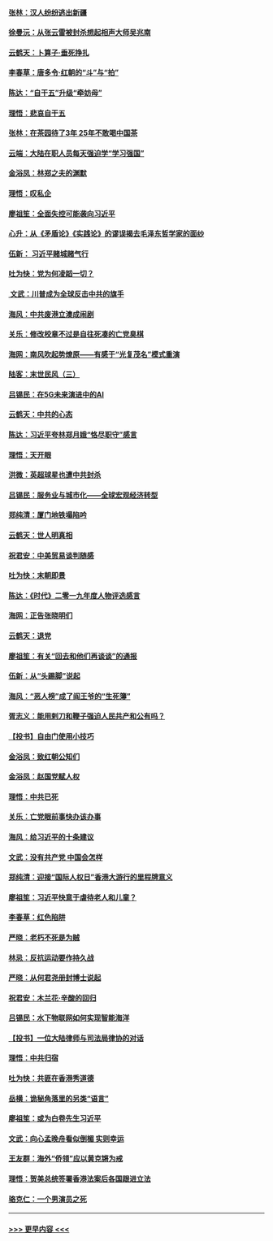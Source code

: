 #### [张林：汉人纷纷逃出新疆](../pages/nsc993/n11743530.md?t=12251333) 
#### [徐曼沅：从张云雷被封杀想起相声大师吴兆南](../pages/nsc993/n11741816.md?t=12251333) 
#### [云鹤天：卜算子‧垂死挣扎](../pages/nsc993/n11739956.md?t=12251333) 
#### [李春草：唐多令‧红朝的“斗”与“拍”](../pages/nsc993/n11739830.md?t=12251333) 
#### [陈达：“自干五”升级“牵妨母”](../pages/nsc993/n11739724.md?t=12251333) 
#### [理悟：悲哀自干五](../pages/nsc993/n11739547.md?t=12251333) 
#### [张林：在茶园待了3年 25年不敢喝中国茶](../pages/nsc993/n11739240.md?t=12251333) 
#### [云端：大陆在职人员每天强迫学“学习强国”](../pages/nsc993/n11738735.md?t=12251333) 
#### [金浴凤：林郑之夫的渊默](../pages/nsc993/n11737735.md?t=12251333) 
#### [理悟：叹私企](../pages/nsc993/n11737715.md?t=12251333) 
#### [廖祖笙：全面失控可能袭向习近平](../pages/nsc993/n11737704.md?t=12251333) 
#### [心升：从《矛盾论》《实践论》的谬误揭去毛泽东哲学家的面纱](../pages/nsc993/n11736962.md?t=12251333) 
#### [伍新： 习近平赌城赌气行](../pages/nsc993/n11736929.md?t=12251333) 
#### [吐为快：党为何凌蹈一切？](../pages/nsc993/n11736915.md?t=12251333) 
#### [ 文武：川普成为全球反击中共的旗手](../pages/nsc993/n11736882.md?t=12251333) 
#### [海风：中共废港立澳成闹剧](../pages/nsc993/n11735857.md?t=12251333) 
#### [关乐：修改校章不过是自往死凑的亡党臭棋](../pages/nsc993/n11735097.md?t=12251333) 
#### [海网：南风吹起势燎原——有感于“光复茂名”模式重演](../pages/nsc993/n11732308.md?t=12251333) 
#### [陆客：末世民风（三）](../pages/nsc993/n11732211.md?t=12251333) 
#### [吕锡民：在5G未来演进中的AI](../pages/nsc993/n11730010.md?t=12251333) 
#### [云鹤天：中共的心态](../pages/nsc993/n11729906.md?t=12251333) 
#### [陈达：习近平夸林郑月娥“恪尽职守”感言](../pages/nsc993/n11729881.md?t=12251333) 
#### [理悟：天开眼](../pages/nsc993/n11729699.md?t=12251333) 
#### [洪微：英超球星也遭中共封杀](../pages/nsc993/n11727243.md?t=12251333) 
#### [吕锡民：服务业与城市化——全球宏观经济转型](../pages/nsc993/n11725845.md?t=12251333) 
#### [郑纯清：厦门地铁塌陷吟](../pages/nsc993/n11725813.md?t=12251333) 
#### [云鹤天：世人明真相](../pages/nsc993/n11725621.md?t=12251333) 
#### [祝君安：中美贸易谈判随感](../pages/nsc993/n11725609.md?t=12251333) 
#### [吐为快：末朝即景](../pages/nsc993/n11723365.md?t=12251333) 
#### [陈达：《时代》二零一九年度人物评选感言](../pages/nsc993/n11723337.md?t=12251333) 
#### [海网：正告张晓明们](../pages/nsc993/n11723228.md?t=12251333) 
#### [云鹤天：退党](../pages/nsc993/n11723056.md?t=12251333) 
#### [廖祖笙：有关“回去和他们再谈谈”的通报](../pages/nsc993/n11722442.md?t=12251333) 
#### [伍新：从“头踢脚”说起](../pages/nsc993/n11722429.md?t=12251333) 
#### [海风：“恶人榜”成了阎王爷的“生死簿”](../pages/nsc993/n11722272.md?t=12251333) 
#### [胥志义：能用剌刀和鞭子强迫人民共产和公有吗？](../pages/nsc993/n11720569.md?t=12251333) 
#### [【投书】自由门使用小技巧](../pages/nsc993/n11720180.md?t=12251333) 
#### [金浴凤：致红朝公知们](../pages/nsc993/n11720563.md?t=12251333) 
#### [金浴凤：赵国党赋人权](../pages/nsc993/n11720533.md?t=12251333) 
#### [理悟：中共已死](../pages/nsc993/n11720233.md?t=12251333) 
#### [关乐：亡党眼前事快办该办事](../pages/nsc993/n11719160.md?t=12251333) 
#### [海风：给习近平的十条建议](../pages/nsc993/n11717616.md?t=12251333) 
#### [文武：没有共产党 中国会怎样](../pages/nsc993/n11717584.md?t=12251333) 
#### [郑纯清：迎接“国际人权日”香港大游行的里程牌意义](../pages/nsc993/n11717417.md?t=12251333) 
#### [廖祖笙：习近平快意于虐待老人和儿童？](../pages/nsc993/n11715313.md?t=12251333) 
#### [李春草：红色陷阱](../pages/nsc993/n11715029.md?t=12251333) 
#### [严晓：老朽不死是为贼](../pages/nsc993/n11712910.md?t=12251333) 
#### [林忌：反抗运动要作持久战](../pages/nsc993/n11712623.md?t=12251333) 
#### [严晓：从何君尧册封博士说起](../pages/nsc993/n11712465.md?t=12251333) 
#### [祝君安：木兰花·辛酸的回归](../pages/nsc993/n11712381.md?t=12251333) 
#### [吕锡民：水下物联网如何实现智能海洋](../pages/nsc993/n11711158.md?t=12251333) 
#### [【投书】一位大陆律师与司法局律协的对话](../pages/nsc993/n11709675.md?t=12251333) 
#### [理悟：中共归宿](../pages/nsc993/n11710059.md?t=12251333) 
#### [吐为快：共匪在香港秀道德](../pages/nsc993/n11709979.md?t=12251333) 
#### [岳横：诡秘角落里的另类“语言”](../pages/nsc993/n11709792.md?t=12251333) 
#### [廖祖笙：或为白卷先生习近平](../pages/nsc993/n11708330.md?t=12251333) 
#### [文武：向心孟晚舟看似倒楣 实则幸运](../pages/nsc993/n11708236.md?t=12251333) 
#### [王友群：海外“侨领”应以黄克锵为戒](../pages/nsc993/n11706176.md?t=12251333) 
#### [理悟：贺美总统签署香港法案后各国跟进立法](../pages/nsc993/n11706853.md?t=12251333) 
#### [骆克仁：一个男演员之死](../pages/nsc993/n11706677.md?t=12251333) 

----
#### [ >>> 更早内容 <<< ](../indexes/nsc993-earlier.md)
